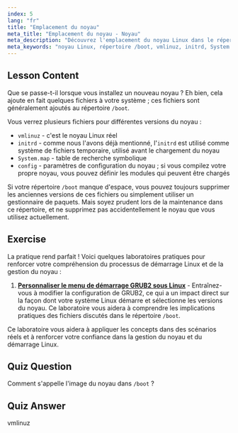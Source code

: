 ```yaml
---
index: 5
lang: "fr"
title: "Emplacement du noyau"
meta_title: "Emplacement du noyau - Noyau"
meta_description: "Découvrez l'emplacement du noyau Linux dans le répertoire /boot, en comprenant vmlinuz, initrd et System.map. Explorez les fichiers du noyau et gérez l'espace efficacement."
meta_keywords: "noyau Linux, répertoire /boot, vmlinuz, initrd, System.map, débutant Linux, tutoriel noyau, guide Linux"
---
```


## Lesson Content

Que se passe-t-il lorsque vous installez un nouveau noyau ? Eh bien, cela ajoute en fait quelques fichiers à votre système ; ces fichiers sont généralement ajoutés au répertoire `/boot`.

Vous verrez plusieurs fichiers pour différentes versions du noyau :

- `vmlinuz` - c'est le noyau Linux réel
- `initrd` - comme nous l'avons déjà mentionné, l'`initrd` est utilisé comme système de fichiers temporaire, utilisé avant le chargement du noyau
- `System.map` - table de recherche symbolique
- `config` - paramètres de configuration du noyau ; si vous compilez votre propre noyau, vous pouvez définir les modules qui peuvent être chargés

Si votre répertoire `/boot` manque d'espace, vous pouvez toujours supprimer les anciennes versions de ces fichiers ou simplement utiliser un gestionnaire de paquets. Mais soyez prudent lors de la maintenance dans ce répertoire, et ne supprimez pas accidentellement le noyau que vous utilisez actuellement.

## Exercise

La pratique rend parfait ! Voici quelques laboratoires pratiques pour renforcer votre compréhension du processus de démarrage Linux et de la gestion du noyau :

1. **[Personnaliser le menu de démarrage GRUB2 sous Linux](https://labex.io/fr/labs/comptia-customize-the-grub2-boot-menu-in-linux-590859)** - Entraînez-vous à modifier la configuration de GRUB2, ce qui a un impact direct sur la façon dont votre système Linux démarre et sélectionne les versions du noyau. Ce laboratoire vous aidera à comprendre les implications pratiques des fichiers discutés dans le répertoire `/boot`.

Ce laboratoire vous aidera à appliquer les concepts dans des scénarios réels et à renforcer votre confiance dans la gestion du noyau et du démarrage Linux.

## Quiz Question

Comment s'appelle l'image du noyau dans `/boot` ?

## Quiz Answer

vmlinuz
